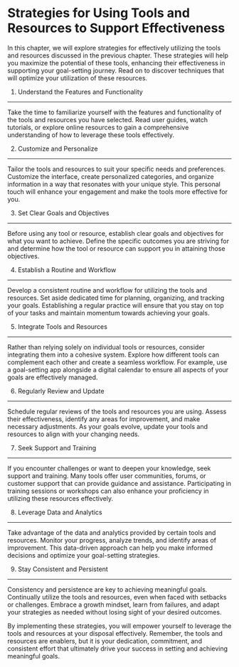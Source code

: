 Strategies for Using Tools and Resources to Support Effectiveness
============================================================================

In this chapter, we will explore strategies for effectively utilizing the tools and resources discussed in the previous chapter. These strategies will help you maximize the potential of these tools, enhancing their effectiveness in supporting your goal-setting journey. Read on to discover techniques that will optimize your utilization of these resources.

1. Understand the Features and Functionality
--------------------------------------------

Take the time to familiarize yourself with the features and functionality of the tools and resources you have selected. Read user guides, watch tutorials, or explore online resources to gain a comprehensive understanding of how to leverage these tools effectively.

2. Customize and Personalize
----------------------------

Tailor the tools and resources to suit your specific needs and preferences. Customize the interface, create personalized categories, and organize information in a way that resonates with your unique style. This personal touch will enhance your engagement and make the tools more effective for you.

3. Set Clear Goals and Objectives
---------------------------------

Before using any tool or resource, establish clear goals and objectives for what you want to achieve. Define the specific outcomes you are striving for and determine how the tool or resource can support you in attaining those objectives.

4. Establish a Routine and Workflow
-----------------------------------

Develop a consistent routine and workflow for utilizing the tools and resources. Set aside dedicated time for planning, organizing, and tracking your goals. Establishing a regular practice will ensure that you stay on top of your tasks and maintain momentum towards achieving your goals.

5. Integrate Tools and Resources
--------------------------------

Rather than relying solely on individual tools or resources, consider integrating them into a cohesive system. Explore how different tools can complement each other and create a seamless workflow. For example, use a goal-setting app alongside a digital calendar to ensure all aspects of your goals are effectively managed.

6. Regularly Review and Update
------------------------------

Schedule regular reviews of the tools and resources you are using. Assess their effectiveness, identify any areas for improvement, and make necessary adjustments. As your goals evolve, update your tools and resources to align with your changing needs.

7. Seek Support and Training
----------------------------

If you encounter challenges or want to deepen your knowledge, seek support and training. Many tools offer user communities, forums, or customer support that can provide guidance and assistance. Participating in training sessions or workshops can also enhance your proficiency in utilizing these resources effectively.

8. Leverage Data and Analytics
------------------------------

Take advantage of the data and analytics provided by certain tools and resources. Monitor your progress, analyze trends, and identify areas of improvement. This data-driven approach can help you make informed decisions and optimize your goal-setting strategies.

9. Stay Consistent and Persistent
---------------------------------

Consistency and persistence are key to achieving meaningful goals. Continually utilize the tools and resources, even when faced with setbacks or challenges. Embrace a growth mindset, learn from failures, and adapt your strategies as needed without losing sight of your desired outcomes.

By implementing these strategies, you will empower yourself to leverage the tools and resources at your disposal effectively. Remember, the tools and resources are enablers, but it is your dedication, commitment, and consistent effort that ultimately drive your success in setting and achieving meaningful goals.
